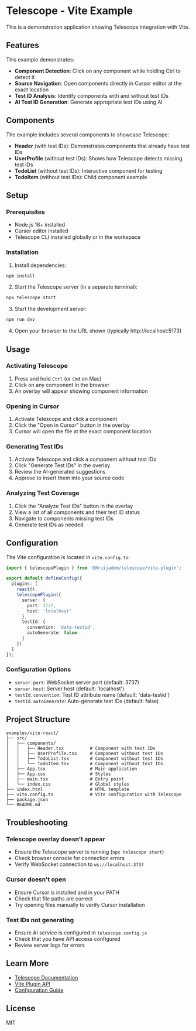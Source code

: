 # Telescope - Vite Example

This is a demonstration application showing Telescope integration with Vite.

## Features

This example demonstrates:

- **Component Detection**: Click on any component while holding Ctrl to detect it
- **Source Navigation**: Open components directly in Cursor editor at the exact location
- **Test ID Analysis**: Identify components with and without test IDs
- **AI Test ID Generation**: Generate appropriate test IDs using AI

## Components

The example includes several components to showcase Telescope:

- **Header** (with test IDs): Demonstrates components that already have test IDs
- **UserProfile** (without test IDs): Shows how Telescope detects missing test IDs
- **TodoList** (without test IDs): Interactive component for testing
- **TodoItem** (without test IDs): Child component example

## Setup

### Prerequisites

- Node.js 18+ installed
- Cursor editor installed
- Telescope CLI installed globally or in the workspace

### Installation

1. Install dependencies:

```bash
npm install
```

2. Start the Telescope server (in a separate terminal):

```bash
npx telescope start
```

3. Start the development server:

```bash
npm run dev
```

4. Open your browser to the URL shown (typically http://localhost:5173)

## Usage

### Activating Telescope

1. Press and hold `Ctrl` (or `Cmd` on Mac)
2. Click on any component in the browser
3. An overlay will appear showing component information

### Opening in Cursor

1. Activate Telescope and click a component
2. Click the "Open in Cursor" button in the overlay
3. Cursor will open the file at the exact component location

### Generating Test IDs

1. Activate Telescope and click a component without test IDs
2. Click "Generate Test IDs" in the overlay
3. Review the AI-generated suggestions
4. Approve to insert them into your source code

### Analyzing Test Coverage

1. Click the "Analyze Test IDs" button in the overlay
2. View a list of all components and their test ID status
3. Navigate to components missing test IDs
4. Generate test IDs as needed

## Configuration

The Vite configuration is located in `vite.config.ts`:

```typescript
import { telescopePlugin } from '@@ruijadom/telescope/vite-plugin';

export default defineConfig({
  plugins: [
    react(),
    telescopePlugin({
      server: {
        port: 3737,
        host: 'localhost'
      },
      testId: {
        convention: 'data-testid',
        autoGenerate: false
      }
    })
  ]
});
```

### Configuration Options

- `server.port`: WebSocket server port (default: 3737)
- `server.host`: Server host (default: 'localhost')
- `testId.convention`: Test ID attribute name (default: 'data-testid')
- `testId.autoGenerate`: Auto-generate test IDs (default: false)

## Project Structure

```
examples/vite-react/
├── src/
│   ├── components/
│   │   ├── Header.tsx          # Component with test IDs
│   │   ├── UserProfile.tsx     # Component without test IDs
│   │   ├── TodoList.tsx        # Component without test IDs
│   │   └── TodoItem.tsx        # Component without test IDs
│   ├── App.tsx                 # Main application
│   ├── App.css                 # Styles
│   ├── main.tsx                # Entry point
│   └── index.css               # Global styles
├── index.html                  # HTML template
├── vite.config.ts              # Vite configuration with Telescope
├── package.json
└── README.md
```

## Troubleshooting

### Telescope overlay doesn't appear

- Ensure the Telescope server is running (`npx telescope start`)
- Check browser console for connection errors
- Verify WebSocket connection to `ws://localhost:3737`

### Cursor doesn't open

- Ensure Cursor is installed and in your PATH
- Check that file paths are correct
- Try opening files manually to verify Cursor installation

### Test IDs not generating

- Ensure AI service is configured in `telescope.config.js`
- Check that you have API access configured
- Review server logs for errors

## Learn More

- [Telescope Documentation](../../README.md)
- [Vite Plugin API](../../packages/vite-plugin/README.md)
- [Configuration Guide](../../docs/configuration.md)

## License

MIT
